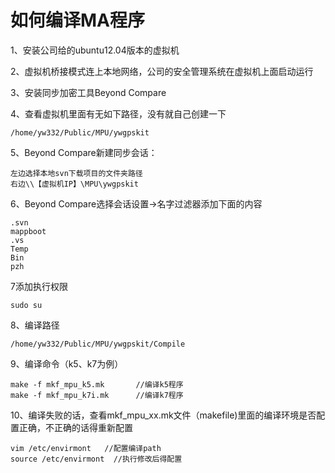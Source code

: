 # 如何编译MA程序 #

1、安装公司给的ubuntu12.04版本的虚拟机

2、虚拟机桥接模式连上本地网络，公司的安全管理系统在虚拟机上面启动运行

3、安装同步加密工具Beyond Compare

4、查看虚拟机里面有无如下路径，没有就自己创建一下
	
	/home/yw332/Public/MPU/ywgpskit

5、Beyond Compare新建同步会话：

	左边选择本地svn下载项目的文件夹路径
	右边\\【虚拟机IP】\MPU\ywgpskit 

6、Beyond Compare选择会话设置→名字过滤器添加下面的内容
	
	.svn
	mappboot
	.vs
	Temp
	Bin
	pzh
7添加执行权限

	sudo su

8、编译路径
	
	/home/yw332/Public/MPU/ywgpskit/Compile

9、编译命令（k5、k7为例）

	make -f mkf_mpu_k5.mk		//编译k5程序
	make -f mkf_mpu_k7i.mk		//编译k7程序
10、编译失败的话，查看mkf_mpu_xx.mk文件（makefile)里面的编译环境是否配置正确，不正确的话得重新配置

	vim /etc/envirmont   //配置编译path
	source /etc/envirmont  //执行修改后得配置
